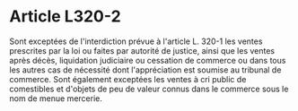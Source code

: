 # Article L320-2

Sont exceptées de l'interdiction prévue à l'article L. 320-1 les ventes prescrites par la loi ou faites par autorité de justice, ainsi que les ventes après décès, liquidation judiciaire ou cessation de commerce ou dans tous les autres cas de nécessité dont l'appréciation est soumise au tribunal de commerce.   Sont également exceptées les ventes à cri public de comestibles et d'objets de peu de valeur connus dans le commerce sous le nom de menue mercerie.